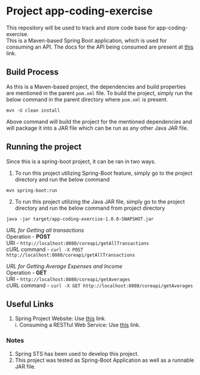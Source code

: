 # Project app-coding-exercise
This repository will be used to track and store code base for app-coding-exercise.<br/>
This is a Maven-based Spring Boot application, which is used for consuming an API. The docs for the API being consumed are present at [this](https://doc.level-labs.com/) link.

## Build Process
As this is a Maven-based project, the dependencies and build properties are mentioned in the parent `pom.xml` file. To build the project, simply run the below command in the parent directory where `pom.xml` is present.

```script
mvn -U clean install
```

Above command will build the project for the mentioned dependencies and will package it into a JAR file which can be run as any other Java JAR file.


## Running the project
Since this is a spring-boot project, it can be ran in two ways.<br/>
1.  To run this project utilizing Spring-Boot feature, simply go to the project directory and run the below command
```script
mvn spring-boot:run
```
2.  To run this project utilizing the Java JAR file, simply go to the project directory and run the below command from project directory
```script
java -jar target/app-coding-exercise-1.0.0-SNAPSHOT.jar
```

*URL for Getting all transactions* <br/>
Operation -  **POST** <br/>
URI - ```http://localhost:8080/coreapi/getAllTransactions```<br/>
cURL command - ```curl -X POST http://localhost:8080/coreapi/getAllTransactions```

*URL for Getting Average Expenses and Income* <br/>
Operation - **GET** <br/>
URI - ```http://localhost:8080/coreapi/getAverages```<br/>
cURL command - ```curl -X GET http://localhost:8080/coreapi/getAverages```

## Useful Links
1.  Spring Project Website: Use [this](https://spring.io/) link.  
i.  Consuming a RESTful Web Service: Use [this](https://spring.io/guides/gs/consuming-rest/) link.

### Notes
1.  Spring STS has been used to develop this project.
2.  This project was tested as Spring-Boot Application as well as a runnable JAR file.
